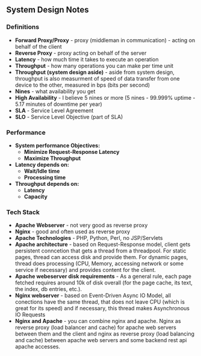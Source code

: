## System Design Notes

### Definitions
- **Forward Proxy/Proxy** - proxy (middleman in communication) - acting on behalf of the client
- **Reverse Proxy** - proxy acting on behalf of the server
- **Latency** - how much time it takes to execute an operation
- **Throughput** - how many operations you can make per time unit
- **Throughput (system design aside)** - aside from system design, throughput is also measurment of speed of data transfer from one device to the other, measured in bps (bits per second)
- **Nines** - what availability you get
- **High Availability** - I believe 5 nines or more (5 nines - 99.999% uptime - 5.17 minutes of downtime per year)
- **SLA** - Service Level Agreement
- **SLO** - Service Level Objective (part of SLA)

### Performance
- **System performance Objectives:**
    - **Minimize Request-Response Latency**
    - **Maximize Throughput**
- **Latency depends on:**
    - **Wait/Idle time**
    - **Processing time**
- **Throughput depends on:**
    - **Latency**
    - **Capacity**


### Tech Stack
- **Apache Webserver** - not very good as reverse proxy
- **Nginx** - good and often used as reverse proxy
- **Apache Technologies** - PHP, Python, Perl, no JSP/Servlets
- **Apache architecture** - based on Request-Response model, client gets persistent conncetion that gets a thread from a threadpool. For static pages, thread can access disk and provide them. For dynamic pages, thread does processing (CPU, Memory, accessing network 
or some service if necessary) and provides content for the client.
- **Apache webeserver disk requirements** - As a general rule, each page fetched requires around 10k of disk overall (for the page cache, its text, the index, db entries, etc.). 
- **Nginx webserver** - based on Event-Driven Async IO Model, all conections have the same thread, that does not leave CPU (which is great for its speed) and if necessary, this thread makes Asynchronous IO Requests
- **Nginx and Apache** - you can combine nginx and apache. Nginx as reverse proxy (load balancer and cache) for apache web servers between them and the client and nginx as reverse proxy (load balancing and cache) between apache web servers and some backend rest api apache accesses.